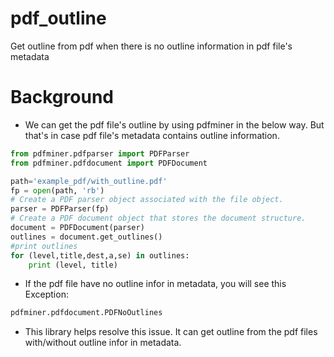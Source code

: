 # pdf_outline
Get outline from pdf when there is no outline information in pdf file's metadata

# Background
- We can get the pdf file's outline by using pdfminer in the below way. But that's in case pdf file's metadata contains outline information.

```python
from pdfminer.pdfparser import PDFParser
from pdfminer.pdfdocument import PDFDocument

path='example_pdf/with_outline.pdf'
fp = open(path, 'rb')
# Create a PDF parser object associated with the file object.
parser = PDFParser(fp)
# Create a PDF document object that stores the document structure.
document = PDFDocument(parser)
outlines = document.get_outlines()
#print outlines
for (level,title,dest,a,se) in outlines:
    print (level, title)
```

- If the pdf file have no outline infor in metadata, you will see this Exception:

```python
pdfminer.pdfdocument.PDFNoOutlines
```

- This library helps resolve this issue. It can get outline from the pdf files with/without outline infor in metadata.
